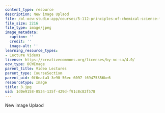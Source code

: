 ```yaml
---
content_type: resource
description: New image Uplaod
file: /ol-ocw-studio-app/courses/5-112-principles-of-chemical-science-fall-2005/1d0e91580534135f429df91c8c82f578_3.jpg
file_size: 2216
file_type: image/jpeg
image_metadata:
  caption: ''
  credit: ''
  image-alt: ''
learning_resource_types:
- Lecture Videos
license: https://creativecommons.org/licenses/by-nc-sa/4.0/
ocw_type: OCWImage
parent_title: Video Lectures
parent_type: CourseSection
parent_uid: 0f6eafa3-3e90-56ec-6097-f69475356be6
resourcetype: Image
title: 3.jpg
uid: 1d0e9158-0534-135f-429d-f91c8c82f578
---
```

New image Uplaod